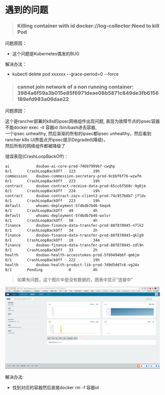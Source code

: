# 遇到的问题  

> ### Killing container with id docker://log-collector:Need to kill Pod   

问题原因：  
- 这个问题是Kubernetes偶发的BUG    

解决办法： 
- kubectl delete pod xxxxxx --grace-period=0 --force  

> ### cannot join network of a non running container: 3984a6f59a3b015e85f6971deae08b5871c849de3fb6156189efd983a06dae22  

问题原因：  

这个是rancher部署的k8s的ipsec网络组件出现问题, 表现为故障节点的ipsec容器不能docker exec -it 容器id /bin/bash进去容器,  
一个ipsec unhealthy, 然后渐渐的所有的ipsec都ipsec unhealthy，然后看到rancher k8s UI界面点开ipsec提示Degraded(降级)，  
然后所有的网络组件都被降级了  

错误表现(CrashLoopBackOff)：  

```
ai            doubao-ai-core-prod-74697999b7-cwqhp                              0/1       CrashLoopBackOff   223        19h  
commession    doubao-commession-secretary-prod-9cbbf6f76-wzwfm                  0/1       CrashLoopBackOff   223        19h  
contract      doubao-contract-receive-data-prod-65cc6f568c-9g8jm                0/1       CrashLoopBackOff   224        19h  
contract      doubao-contract-zazx-client2-prod-74c957b8b7-jfldv                0/1       CrashLoopBackOff   223        19h  
default       whoami-deployment-5f4bdb7b46-5mqx6                                0/1       CrashLoopBackOff   49         4h  
default       whoami-deployment-5f4bdb7b46-wxlvr                                0/1       CrashLoopBackOff   50         4h  
finance       doubao-finance-data-transfer-prod-88f878945-n7lk2                 0/1       CrashLoopBackOff   34         2h  
finance       doubao-finance-data-transfer-prod-88f878945-qklg9                 0/1       CrashLoopBackOff   10         34m  
finance       doubao-finance-data-transfer-prod-88f878945-zdl9n                 0/1       CrashLoopBackOff   33         2h  
health        doubao-health-accesstoken-prod-5f89494b6f-qm6jm                   0/1       CrashLoopBackOff   222        19h  
health        doubao-health-product-lib-prod-7d9d5dd7c6-vg24x                   0/1       Pending            0          4h  
```
> 如果有问题，这个图片中是没有数据的，图表中显示“连接中”  

![表现错误的图片](../img/rancher异常图片.png)

解决办法:  
- 找到对应的容器然后直接docker rm -f 容器id
    
    